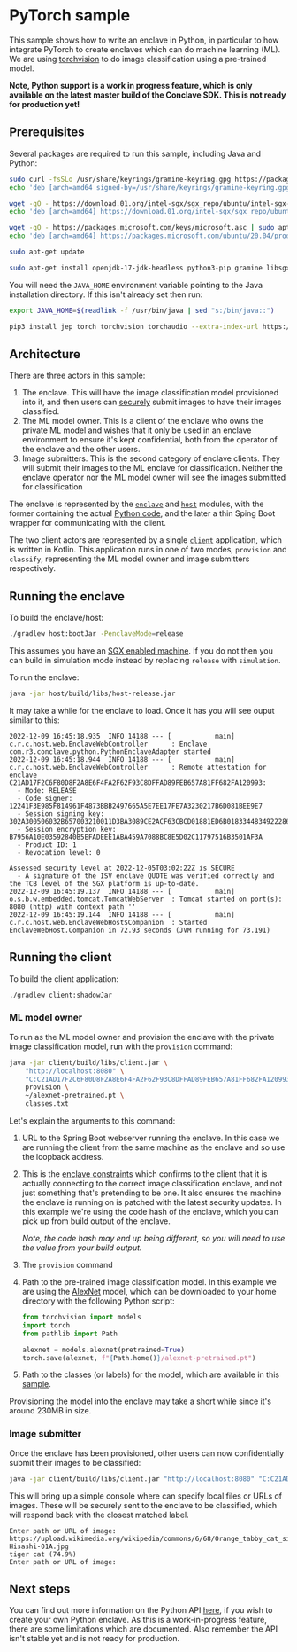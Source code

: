 # PyTorch sample

This sample shows how to write an enclave in Python, in particular to how integrate PyTorch to create enclaves which 
can do machine learning (ML). We are using [torchvision](https://pytorch.org/vision/stable/index.html) to do image 
classification using a pre-trained model.

**Note, Python support is a work in progress feature, which is only available on the latest master build of the
Conclave SDK. This is not ready for production yet!**

## Prerequisites

Several packages are required to run this sample, including Java and Python:

```bash
sudo curl -fsSLo /usr/share/keyrings/gramine-keyring.gpg https://packages.gramineproject.io/gramine-keyring.gpg
echo 'deb [arch=amd64 signed-by=/usr/share/keyrings/gramine-keyring.gpg] https://packages.gramineproject.io/ focal main' | sudo tee /etc/apt/sources.list.d/gramine.list

wget -qO - https://download.01.org/intel-sgx/sgx_repo/ubuntu/intel-sgx-deb.key | sudo apt-key add -
echo 'deb [arch=amd64] https://download.01.org/intel-sgx/sgx_repo/ubuntu focal main' | sudo tee /etc/apt/sources.list.d/intel-sgx.list

wget -qO - https://packages.microsoft.com/keys/microsoft.asc | sudo apt-key add -
echo 'deb [arch=amd64] https://packages.microsoft.com/ubuntu/20.04/prod focal main' | sudo tee /etc/apt/sources.list.d/msprod.list

sudo apt-get update
```

```bash
sudo apt-get install openjdk-17-jdk-headless python3-pip gramine libsgx-quote-ex libsgx-dcap-ql az-dcap-client
```

You will need the `JAVA_HOME` environment variable pointing to the Java installation directory. If this isn't 
already set then run:

```bash
export JAVA_HOME=$(readlink -f /usr/bin/java | sed "s:/bin/java::")
```

```bash
pip3 install jep torch torchvision torchaudio --extra-index-url https://download.pytorch.org/whl/cpu
```

## Architecture

There are three actors in this sample:

1. The enclave. This will have the image classification model provisioned into it, and then users can [securely](https://docs.conclave.net/mail.html)
   submit images to have their images classified.
2. The ML model owner. This is a client of the enclave who owns the private ML model and wishes that it only be used 
   in an enclave environment to ensure it's kept confidential, both from the operator of the enclave and the other 
   users.
3. Image submitters. This is the second category of enclave clients. They will submit their images to the ML enclave 
   for classification. Neither the enclave operator nor the ML model owner will see the images submitted for 
   classification

The enclave is represented by the [`enclave`](enclave) and [`host`](host) modules, with the former containing the 
actual [Python code](enclave/src/main/python/enclave.py), and the later a thin Sping Boot wrapper for communicating 
with the client.

The two client actors are represented by a single [`client`](client) application, which is written in Kotlin. This 
application runs in one of two modes, `provision` and `classify`, representing the ML model owner and image 
submitters respectively.

## Running the enclave

To build the enclave/host:

```bash
./gradlew host:bootJar -PenclaveMode=release
```

This assumes you have an [SGX enabled machine](https://docs.conclave.net/machine-setup.html). If you do not then you 
can build in simulation mode instead by replacing `release` with `simulation`.

To run the enclave:
```bash
java -jar host/build/libs/host-release.jar
```

It may take a while for the enclave to load. Once it has you will see ouput similar to this:

```
2022-12-09 16:45:18.935  INFO 14188 --- [           main] c.r.c.host.web.EnclaveWebController      : Enclave com.r3.conclave.python.PythonEnclaveAdapter started
2022-12-09 16:45:18.944  INFO 14188 --- [           main] c.r.c.host.web.EnclaveWebController      : Remote attestation for enclave C21AD17F2C6F80D8F2A8E6F4FA2F62F93C8DFFAD89FEB657A81FF682FA120993:
  - Mode: RELEASE
  - Code signer: 12241F3E985F814961F4873BBB2497665A5E7EE17FE7A3230217B6D081BEE9E7
  - Session signing key: 302A300506032B657003210011D3BA3089CE2ACF63CBCD01881ED6B018334483492228693512DDDA1452894E
  - Session encryption key: B7956A10E03592840B5EFADEEE1ABA459A7088BC8E5D02C11797516B3501AF3A
  - Product ID: 1
  - Revocation level: 0

Assessed security level at 2022-12-05T03:02:22Z is SECURE
  - A signature of the ISV enclave QUOTE was verified correctly and the TCB level of the SGX platform is up-to-date.
2022-12-09 16:45:19.137  INFO 14188 --- [           main] o.s.b.w.embedded.tomcat.TomcatWebServer  : Tomcat started on port(s): 8080 (http) with context path ''
2022-12-09 16:45:19.144  INFO 14188 --- [           main] c.r.c.host.web.EnclaveWebHost$Companion  : Started EnclaveWebHost.Companion in 72.93 seconds (JVM running for 73.191)
```

## Running the client

To build the client application:

```bash
./gradlew client:shadowJar
```

### ML model owner

To run as the ML model owner and provision the enclave with the private image classification model, run with the 
`provision` command:

```bash
java -jar client/build/libs/client.jar \
    "http://localhost:8080" \
    "C:C21AD17F2C6F80D8F2A8E6F4FA2F62F93C8DFFAD89FEB657A81FF682FA120993" \ 
    provision \
    ~/alexnet-pretrained.pt \
    classes.txt
```

Let's explain the arguments to this command:

1. URL to the Spring Boot webserver running the enclave. In this case we are running the client from the same 
   machine as the enclave and so use the loopback address.
2. This is the [enclave constraints](https://docs.conclave.net/constraints.html) which confirms to the client that 
   it is actually connecting to the correct image classification enclave, and not just something that's pretending to be 
   one. It also ensures the machine the enclave is running on is patched with the latest security updates. In this 
   example we're using the code hash of the enclave, which you can pick up from build output of the enclave.

   _Note, the code hash may end up being different, so you will need to use the value from your build output._
3. The `provision` command
4. Path to the pre-trained image classification model. In this example we are using the [AlexNet](https://www.wikiwand.com/en/AlexNet)
   model, which can be downloaded to your home directory with the following Python script:
   ```python
   from torchvision import models
   import torch
   from pathlib import Path
   
   alexnet = models.alexnet(pretrained=True)
   torch.save(alexnet, f"{Path.home()}/alexnet-pretrained.pt")
   ```
5. Path to the classes (or labels) for the model, which are available in this [sample](classes.txt).

Provisioning the model into the enclave may take a short while since it's around 230MB in size.

### Image submitter

Once the enclave has been provisioned, other users can now confidentially submit their images to be classified:

```bash
java -jar client/build/libs/client.jar "http://localhost:8080" "C:C21AD17F2C6F80D8F2A8E6F4FA2F62F93C8DFFAD89FEB657A81FF682FA120993" classify
```

This will bring up a simple console where can specify local files or URLs of images. These will be securely sent to 
the enclave to be classified, which will respond back with the closest matched label.

```
Enter path or URL of image: https://upload.wikimedia.org/wikipedia/commons/6/68/Orange_tabby_cat_sitting_on_fallen_leaves-Hisashi-01A.jpg
tiger cat (74.9%)
Enter path or URL of image:
```

## Next steps

You can find out more information on the Python API [here](https://github.com/R3Conclave/conclave-core-sdk#python-support-work-in-progress),
if you wish to create your own Python enclave. As this is a work-in-progress feature, there are some limitations 
which are documented. Also remember the API isn't stable yet and is not ready for production.
